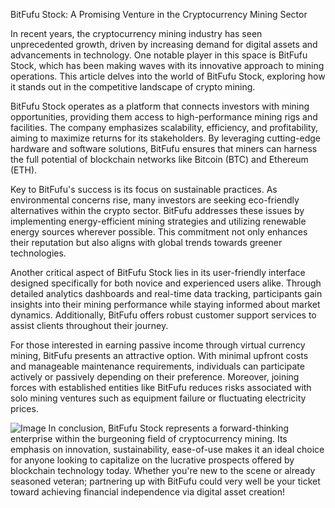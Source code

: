 BitFufu Stock: A Promising Venture in the Cryptocurrency Mining Sector

In recent years, the cryptocurrency mining industry has seen unprecedented growth, driven by increasing demand for digital assets and advancements in technology. One notable player in this space is BitFufu Stock, which has been making waves with its innovative approach to mining operations. This article delves into the world of BitFufu Stock, exploring how it stands out in the competitive landscape of crypto mining.

BitFufu Stock operates as a platform that connects investors with mining opportunities, providing them access to high-performance mining rigs and facilities. The company emphasizes scalability, efficiency, and profitability, aiming to maximize returns for its stakeholders. By leveraging cutting-edge hardware and software solutions, BitFufu ensures that miners can harness the full potential of blockchain networks like Bitcoin (BTC) and Ethereum (ETH).

Key to BitFufu's success is its focus on sustainable practices. As environmental concerns rise, many investors are seeking eco-friendly alternatives within the crypto sector. BitFufu addresses these issues by implementing energy-efficient mining strategies and utilizing renewable energy sources wherever possible. This commitment not only enhances their reputation but also aligns with global trends towards greener technologies.

Another critical aspect of BitFufu Stock lies in its user-friendly interface designed specifically for both novice and experienced users alike. Through detailed analytics dashboards and real-time data tracking, participants gain insights into their mining performance while staying informed about market dynamics. Additionally, BitFufu offers robust customer support services to assist clients throughout their journey.

For those interested in earning passive income through virtual currency mining, BitFufu presents an attractive option. With minimal upfront costs and manageable maintenance requirements, individuals can participate actively or passively depending on their preference. Moreover, joining forces with established entities like BitFufu reduces risks associated with solo mining ventures such as equipment failure or fluctuating electricity prices.


![Image](https://github.com/user-attachments/assets/31692037-0104-4703-abd1-696b6a7dd41b)
In conclusion, BitFufu Stock represents a forward-thinking enterprise within the burgeoning field of cryptocurrency mining. Its emphasis on innovation, sustainability, ease-of-use makes it an ideal choice for anyone looking to capitalize on the lucrative prospects offered by blockchain technology today. Whether you're new to the scene or already seasoned veteran; partnering up with BitFufu could very well be your ticket toward achieving financial independence via digital asset creation!